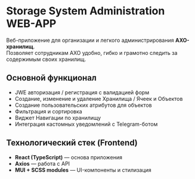 # Storage System Administration WEB-APP

Веб-приложение для организации и легкого администрирования **АХО-хранилищ**.  
Позволяет сотрудникам АХО удобно, гибко и грамотно следить за содержимым своих хранилищ.

## Основной функционал

-    JWE авторизация / регистрация с валидацией форм
-    Создание, изменение и удаление Хранилища / Ячеек и Объектов
-    Создание пользовательских атрибутов для объектов 
-    Фильтрация и сортировка 
-    Виджет Навигации по хранилищу 
-    Интеграция кастомных уведомлений с Telegram-ботом

## Технологический стек (Frontend)

-   **React (TypeScript)** — основа приложения
-   **Axios** — работа с API
-   **MUI + SCSS modules** — UI-компоненты и стилизация

